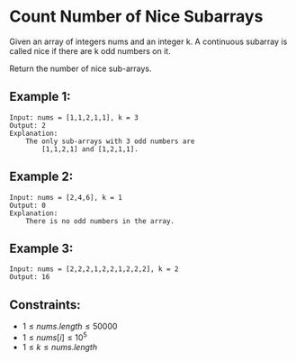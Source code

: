 # Count Number of Nice Subarrays

Given an array of integers nums and an integer k. A continuous subarray is  
called nice if there are k odd numbers on it.

Return the number of nice sub-arrays.

 

## Example 1:

    Input: nums = [1,1,2,1,1], k = 3
    Output: 2
    Explanation: 
        The only sub-arrays with 3 odd numbers are 
            [1,1,2,1] and [1,2,1,1].

## Example 2:

    Input: nums = [2,4,6], k = 1
    Output: 0
    Explanation: 
        There is no odd numbers in the array.

## Example 3:

    Input: nums = [2,2,2,1,2,2,1,2,2,2], k = 2
    Output: 16
    
 

## Constraints:

* $1 \le nums.length \le 50000$
* $1 \le nums[i] \le 10^5$
* $1 \le k \le nums.length$
